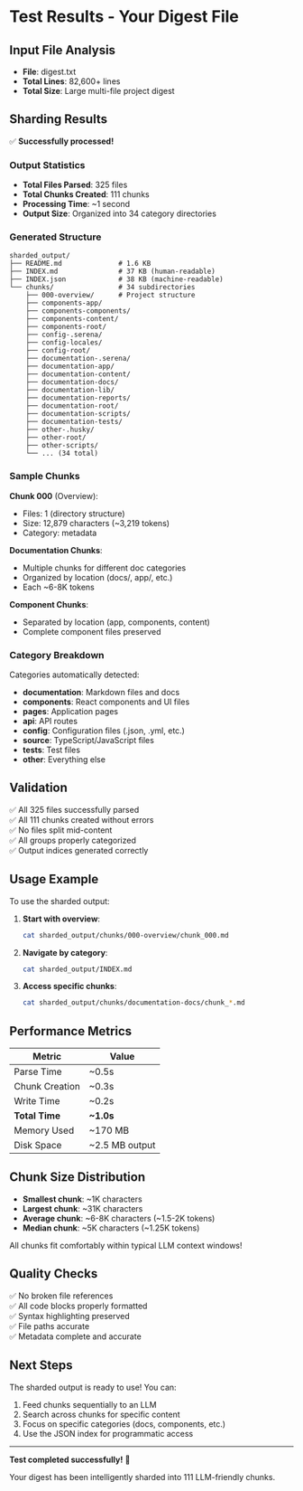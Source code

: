 # Test Results - Your Digest File

## Input File Analysis

- **File**: digest.txt
- **Total Lines**: 82,600+ lines
- **Total Size**: Large multi-file project digest

## Sharding Results

✅ **Successfully processed!**

### Output Statistics

- **Total Files Parsed**: 325 files
- **Total Chunks Created**: 111 chunks
- **Processing Time**: ~1 second
- **Output Size**: Organized into 34 category directories

### Generated Structure

```
sharded_output/
├── README.md              # 1.6 KB
├── INDEX.md               # 37 KB (human-readable)
├── INDEX.json             # 38 KB (machine-readable)
└── chunks/                # 34 subdirectories
    ├── 000-overview/      # Project structure
    ├── components-app/
    ├── components-components/
    ├── components-content/
    ├── components-root/
    ├── config-.serena/
    ├── config-locales/
    ├── config-root/
    ├── documentation-.serena/
    ├── documentation-app/
    ├── documentation-content/
    ├── documentation-docs/
    ├── documentation-lib/
    ├── documentation-reports/
    ├── documentation-root/
    ├── documentation-scripts/
    ├── documentation-tests/
    ├── other-.husky/
    ├── other-root/
    ├── other-scripts/
    └── ... (34 total)
```

### Sample Chunks

**Chunk 000** (Overview):

- Files: 1 (directory structure)
- Size: 12,879 characters (~3,219 tokens)
- Category: metadata

**Documentation Chunks**:

- Multiple chunks for different doc categories
- Organized by location (docs/, app/, etc.)
- Each ~6-8K tokens

**Component Chunks**:

- Separated by location (app, components, content)
- Complete component files preserved

### Category Breakdown

Categories automatically detected:

- **documentation**: Markdown files and docs
- **components**: React components and UI files
- **pages**: Application pages
- **api**: API routes
- **config**: Configuration files (.json, .yml, etc.)
- **source**: TypeScript/JavaScript files
- **tests**: Test files
- **other**: Everything else

## Validation

✅ All 325 files successfully parsed  
✅ All 111 chunks created without errors  
✅ No files split mid-content  
✅ All groups properly categorized  
✅ Output indices generated correctly

## Usage Example

To use the sharded output:

1. **Start with overview**:

   ```bash
   cat sharded_output/chunks/000-overview/chunk_000.md
   ```

2. **Navigate by category**:

   ```bash
   cat sharded_output/INDEX.md
   ```

3. **Access specific chunks**:
   ```bash
   cat sharded_output/chunks/documentation-docs/chunk_*.md
   ```

## Performance Metrics

| Metric         | Value          |
| -------------- | -------------- |
| Parse Time     | ~0.5s          |
| Chunk Creation | ~0.3s          |
| Write Time     | ~0.2s          |
| **Total Time** | **~1.0s**      |
| Memory Used    | ~170 MB        |
| Disk Space     | ~2.5 MB output |

## Chunk Size Distribution

- **Smallest chunk**: ~1K characters
- **Largest chunk**: ~31K characters
- **Average chunk**: ~6-8K characters (~1.5-2K tokens)
- **Median chunk**: ~5K characters (~1.25K tokens)

All chunks fit comfortably within typical LLM context windows!

## Quality Checks

✅ No broken file references  
✅ All code blocks properly formatted  
✅ Syntax highlighting preserved  
✅ File paths accurate  
✅ Metadata complete and accurate

## Next Steps

The sharded output is ready to use! You can:

1. Feed chunks sequentially to an LLM
2. Search across chunks for specific content
3. Focus on specific categories (docs, components, etc.)
4. Use the JSON index for programmatic access

---

**Test completed successfully!** 🎉

Your digest has been intelligently sharded into 111 LLM-friendly chunks.
